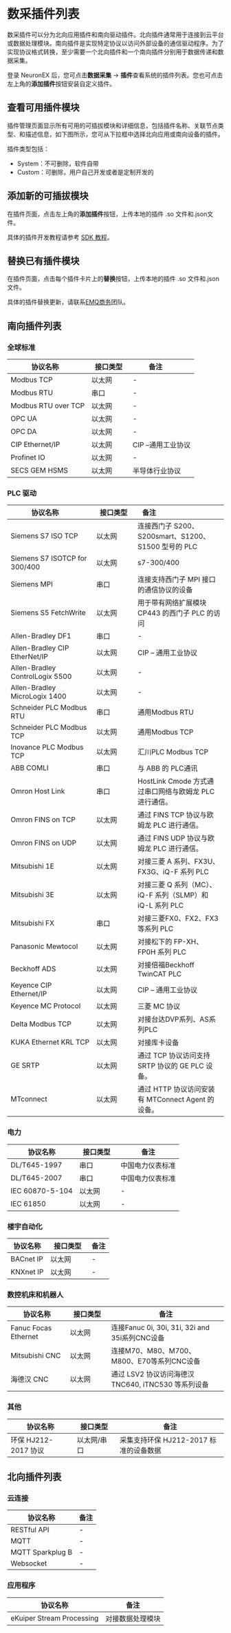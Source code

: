 # 数采插件列表

数采插件可以分为北向应用插件和南向驱动插件。北向插件通常用于连接到云平台或数据处理模块。南向插件是实现特定协议以访问外部设备的通信驱动程序。为了实现协议格式转换，至少需要一个北向插件和一个南向插件分别用于数据传递和数据采集。

登录 NeuronEX 后，您可点击**数据采集** -> **插件**查看系统的插件列表。您也可点击左上角的**添加插件**按钮安装自定义插件。

## 查看可用插件模块

插件管理页面显示所有可用的可插拔模块和详细信息，包括插件名称、关联节点类型、和描述信息，如下图所示，您可从下拉框中选择北向应用或南向设备的插件。

插件类型包括：

* System：不可删除，软件自带
* Custom：可删除，用户自己开发或者是定制开发的

## 添加新的可插拔模块

在插件页面，点击左上角的**添加插件**按钮，上传本地的插件 .so 文件和.json文件。

具体的插件开发教程请参考 [SDK 教程](https://neugates.io/docs/zh/latest/dev-guide/sdk-tutorial/sdk-tutorial.html)。

## 替换已有插件模块

在插件页面，点击每个插件卡片上的**替换**按钮，上传本地的插件 .so 文件和.json文件。

具体的插件替换更新，请联系[EMQ商务](https://www.emqx.com/zh/contact?product=neuronex)团队。

## 南向插件列表

### 全球标准

| <div style="width:120pt">协议名称</div>                 | <div style="width:60pt">接口类型</div> | <div style="width:80pt">备注</div> |
| ------------------------------------------------------------ |  ------------ | -------------------------------- |
| Modbus TCP              | 以太网  |  - |
| Modbus RTU              | 串口    |  - |
| Modbus RTU over TCP     | 以太网  |  - |
| OPC UA                  | 以太网  |  - |
| OPC DA                  | 以太网  |  - |
| CIP Ethernet/IP         | 以太网  |  CIP –通用工业协议 |
| Profinet IO             | 以太网  |  - |
| SECS GEM HSMS         | 以太网  |  半导体行业协议 |

### PLC 驱动

| <div style="width:120pt">协议名称</div>    | <div style="width:60pt">接口类型</div> | <div style="width:40pt">备注</div> |
| ------------------------------------------------------------ | ------ | ---- |
| Siemens S7 ISO TCP                                          | 以太网    | 连接西门子 S200、S200smart、S1200、S1500 型号的 PLC |
| Siemens S7 ISOTCP for 300/400 | 以太网  | s7-300/400 |
| Siemens MPI | 串口  | 连接支持西门子 MPI 接口的通信协议的设备 |
| Siemens S5 FetchWrite | 以太网  | 用于带有网络扩展模块 CP443 的西门子 PLC 的访问 |
| Allen-Bradley DF1          | 串口  |  - |
| Allen-Bradley CIP EtherNet/IP                       | 以太网    |  CIP – 通用工业协议 |
| Allen-Bradley ControlLogix 5500                              | 以太网   | - |
| Allen-Bradley MicroLogix 1400                             | 以太网     | - |
| Schneider PLC Modbus RTU                                     | 串口    | 通用Modbus RTU |
| Schneider PLC Modbus TCP                                     | 以太网  |  通用Modbus TCP |
| Inovance PLC Modbus TCP                             | 以太网  |  汇川PLC Modbus TCP |
| ABB COMLI                                        | 串口    |  与 ABB 的 PLC通讯 |
| Omron Host Link                                              | 串口    |   HostLink Cmode 方式通过串口网络与欧姆龙 PLC 进行通信。 |
| Omron FINS on TCP                                            | 以太网  |  通过 FINS TCP 协议与欧姆龙 PLC 进行通信。 |
| Omron FINS on UDP                                            | 以太网  | 通过 FINS UDP 协议与欧姆龙 PLC 进行通信。 |
| Mitsubishi 1E           | 以太网  |  对接三菱 A 系列、FX3U、FX3G、iQ-F 系列 PLC |
| Mitsubishi 3E           | 以太网  |  对接三菱 Q 系列（MC）、iQ-F 系列（SLMP）和 iQ-L 系列 PLC |
| Mitsubishi FX           | 串口    |  对接三菱FX0、FX2、FX3 等系列 PLC |
| Panasonic Mewtocol      | 以太网    |  对接松下的 FP-XH、FP0H 系列 PLC |
| Beckhoff ADS            | 以太网  |  对接倍福Beckhoff TwinCAT PLC |
| Keyence CIP Ethernet/IP                                      | 以太网  |  CIP – 通用工业协议 |
| Keyence MC Protocol                                          | 以太网  |  三菱 MC 协议 |
| Delta Modbus TCP                             | 以太网    |  对接台达DVP系列、AS系列PLC |
| KUKA Ethernet KRL TCP                        | 以太网    |  对接库卡设备 |
| GE SRTP                      | 以太网    |  通过 TCP 协议访问支持 SRTP 协议的 GE PLC 设备。 |
| MTconnect                      | 以太网    |  通过 HTTP 协议访问安装有 MTConnect Agent 的设备。 |


### 电力

| 协议名称             |   <div style="width:60pt">接口类型</div>  |  备注     |
| ------------------- | ------ |  ---------- |
| DL/T645-1997          | 串口    | 中国电力仪表标准  |
| DL/T645-2007          | 串口    | 中国电力仪表标准  |
| IEC 60870-5-104     | 以太网    | - |
| IEC 61850           | 以太网    | - |

### 楼宇自动化

| 协议名称        |  <div style="width:60pt">接口类型</div>    | 备注      | 
| -------------- | ------- | ---------- | 
| BACnet IP      | 以太网  | -        | 
| KNXnet IP      | 以太网  | -        | 

### 数控机床和机器人

| 协议名称       |  <div style="width:60pt">接口类型</div>        | 备注      |
| ------------- | ------- | ----- | 
|  Fanuc Focas Ethernet  | 以太网    |    连接Fanuc 0i, 30i, 31i, 32i and 35i系列CNC设备        |
| Mitsubishi CNC    | 以太网    |   连接M70、M80、M700、M800、E70等系列CNC设备 |
| 海德汉 CNC    | 以太网    |   通过 LSV2 协议访问海德汉 TNC640, iTNC530 等系列设备 |

### 其他

| 协议名称       |  <div style="width:60pt">接口类型</div>        | 备注      |
| ------------- | ------- | ----- | 
|  环保 HJ212-2017 协议  | 以太网/串口    |    采集支持环保 HJ212-2017 标准的设备数据        |

## 北向插件列表

### 云连接

| 协议名称                                 | 备注                                 | 
| --------------------------------------- | ----------------------------------- | 
| RESTful API            | -  |
| MQTT                   | -  | 
| MQTT Sparkplug B       | -  | 
| Websocket              | -  | 

### 应用程序

| 协议名称                                 | 备注              | 
| --------------------------------------- | --------------   |
| eKuiper Stream Processing               | 对接数据处理模块  |

